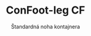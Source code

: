 ---
title: "ConFoot-leg CF"
subtitle: "Štandardná noha kontajnera"
mainImage: "/images/products/confoot-leg-cf-main.jpg"
gallery:
  - "/images/products/confoot-leg-cf-1.jpg"
  - "/images/products/confoot-leg-cf-2.jpg"
  - "/images/products/confoot-leg-cf-3.jpg"
shortDescription: "ConFoot-leg CF je náš štandardný model nohy kontajnera, ktorý skracuje čas potrebný na premiestnenie a vykládku kontajnerov, čím umožňuje nechať kontajnery čakajúce na vykládku, aby vodiči nemuseli čakať."
technicalDescription: "Model CF umožňuje využitie kontajnerov ako dodatočného úložného priestoru, pričom zostávajú pripravené na presun kedykoľvek – stačí zatiahnuť príves pod kontajner a cesta pokračuje."
videoID: "C2KwnEb-npU"
faq:
  - question: "Čo je ConFoot-leg CF?"
    answer: |
      ConFoot-leg CF je náš štandardný model nohy kontajnera, ktorý skracuje čas potrebný na premiestnenie a vykládku kontajnerov, čím umožňuje nechať kontajnery čakajúce na vykládku, aby vodiči nemuseli čakať.
  - question: "Ako funguje ConFoot-leg CF?"
    answer: |
      ConFoot-leg CF sa bezpečne pripevňuje k rohovým kovaniam kontajnera, poskytujúc stabilnú oporu, zatiaľ čo kontajner je umiestnený na nakládku, vykládku alebo skladovanie. Nohy majú rozsah nastavenia od 1 043 mm do 1 448 mm, čo umožňuje všestranné umiestnenie v rôznych prevádzkových prostrediach.
specifications:
  - name: "Hmotnosť"
    value: "24 kg na nohu"
  - name: "Nosnosť"
    value: "34 ton"
  - name: "Rozsah nastavenia"
    value: "1,043 mm až 1,448 mm"
  - name: "Materiál"
    value: "Oceľ vysokej kvality"
price: "3.500 EUR"
priceVAT: "4.235 EUR"
pricingNotes: "Dostupné zľavy pri väčších objemoch. Kontaktujte nás pre viac informácií."
buyLink: "/contact"
howToUse: |
  1. Umiestnite CF nohu na výstlaček rohu kontajnera
  2. Zapojte uzamykací mechanizmus
  3. Prípadne nastavte výšku v rozsahu od 1,043 mm do 1,448 mm
  4. Postup zopakujte pre všetky potrebné rohy
  5. Spustite príves a odjazd, pričom nechajte kontajner na nohách
benefits:
  - title: "Úspora času"
    description: "Skracuje čas potrebný na premiestnenie a vykládku kontajnerov, keďže kontajnery môžu byť ponechané čakajúce na vykládku"
  - title: "Efektivita vodiča"
    description: "Vodičom sa nemusí čakať počas vykládky, čím majú viac času na iné úlohy"
  - title: "Dodatočný úložný priestor"
    description: "Kontajnery môžu slúžiť ako dodatočný úložný priestor, keď nie sú v preprave"
  - title: "Okamžitá mobilita"
    description: "Kontajnery sú vždy pripravené na presun – stačí zatiahnuť príves pod kontajner, aby cesta pokračovala"
  - title: "Univerzálne využitie"
    description: "Vhodné pre všeobecné použitie, skladovanie, tankerové kontajnery a rôzne odvetvia"
  - title: "Optimalizácia nákladov"
    description: "Optimalizuje náklady a čas pomocou zefektívnenia prepravných a skladovacích operácií"
articleContent: |
  ## Čo je ConFoot-leg CF?

  ConFoot-leg CF je štandardný model nohy kontajnera navrhnutý na zefektívnenie prepravných, skladovacích a logistických operácií. Toto univerzálne riešenie skráti čas potrebný na premiestnenie a vykládku kontajnerov tým, že umožňuje nechať kontajnery čakajúce na vykládku, čo znamená, že vodiči nemusia čakať. Model CF premieňa prepravné kontajnery na flexibilné úložné jednotky, ktoré zostávajú vždy pripravené na prepravu, keď je to potrebné.

  ## Kľúčové výhody pre prepravu a logistiku

  ConFoot-leg CF poskytuje významné prevádzkové výhody pre podniky zapojené do prepravy kontajnerov a logistiky. Umožňuje ponechať kontajnery na nohách, kým čakajú na vykládku, čím optimalizujete čas vodičov a využitie vozového parku. Vodiči môžu doručiť kontajnery a okamžite pokračovať na ďalší príkaz, čím sa eliminuje nákladné čakanie počas operácií nakladania a vykladania.

  Okrem toho môžu kontajnery vybavené CF nohami slúžiť ako cenný dodatočný úložný priestor, keď nie sú v preprave. Zostávajú pripravené na presun kedykoľvek – stačí zatiahnuť príves pod kontajner a cesta pokračuje. Táto univerzálnosť robí z modelu CF ideálne riešenie pre podniky, ktoré chcú zvýšiť efektivitu svojej logistiky a skladovacej kapacity.

  ## Ako to funguje

  ConFoot-leg CF sa bezpečne pripája k výstlačkom rohov kontajnera, čím zabezpečuje stabilnú oporu, zatiaľ čo je kontajner umiestnený na nakladanie, vykladanie alebo skladovanie. Nohy majú nastavitelný rozsah od 1,043 mm do 1,448 mm, čo umožňuje univerzálne umiestnenie v rôznych prevádzkových prostrediach. Každá noha váži 24 kg, čo zaisťuje, že ich obsluha je jednoduchá, pričom systém poskytuje značnú nosnosť 34 ton.

  Inštalácia je jednoduchá:
  1. Umiestnite nohy CF na výstlačky rohov kontajnera
  2. Zapojte uzamykací mechanizmus na zabezpečenie nôh
  3. Nastavte výšku podľa potreby pre vaše konkrétne požiadavky
  4. Spustite príves a odjazd, pričom nechajte kontajner bezpečne opretý o nohy

  Keď je čas na presun kontajnera, stačí zatiahnuť príves späť podň, zaistiť kontajner k prívesu, odstrániť nohy a cesta pokračuje.

  ## Aplikácie ConFoot-leg CF

  ### Prepravné spoločnosti
  Prepravné spoločnosti výrazne profitujú z optimalizácie využitia vozového parku, ktorú CF umožňuje. Vodiči môžu doručiť kontajnery na zákaznícke miesta a okamžite pokračovať na ďalšie zadanie, namiesto čakania počas nakladania/vykladania. Táto efektivita môže výrazne zvýšiť produktívnu kapacitu existujúceho vozového parku a znížiť prevádzkové náklady.

  ### Skladové a distribučné operácie
  Pri skladovaní a distribúcii poskytuje CF cennú flexibilitu pri riadení toku kontajnerov. Kontajnery môžu byť umiestnené do dočasných skladovacích zón na nohách, čím sa vytvára dodatočná vyrovnávacia kapacita počas špičkových období. Tento prístup znižuje preťaženie na nakladacích molách a umožňuje efektívnejšie plánovanie operácií nakladania a vykladania.

  ### Výrobné závody
  Výrobné závody môžu využívať kontajnery vybavené CF nohami ako flexibilný dodatočný úložný priestor pre suroviny alebo hotové výrobky. Umiestnením kontajnerov blízko výrobných liniek je prístup k materiálom jednoduchší, čo znižuje náklady na manipuláciu a zvyšuje efektivitu výroby.

  ### Maloobchodné prevádzky
  Maloobchodné podniky môžu využívať CF nohy pre sezónne skladovacie riešenia, pričom sú kontajnery umiestnené na strategických miestach na podporu riadenia zásob počas špičkových období. Tento prístup poskytuje nákladovo efektívnu dodatočnú kapacitu bez potreby trvalého rozšírenia zariadenia.

  ## Technické špecifikácie

  - Nosnosť: 34 ton
  - Hmotnosť: 24 kg na nohu
  - Rozsah nastavenia: 1,043 mm až 1,448 mm
  - Materiál: Oceľ vysokej kvality s odolnou úpravou
  - Kompatibilita: Štandardné výstlačky rohov pre nákladné kontajnery

  ConFoot-leg CF predstavuje praktické riešenie pre zefektívnenie prepravných a skladovacích operácií, ponúkajúc podnikom spôsob, ako optimalizovať náklady a využitie času. Umožňuje ponechať kontajnery čakajúce na vykládku a využívať ich ako dodatočný úložný priestor, čím pomáha podnikom dosiahnuť väčšiu efektivitu a flexibilitu pri manipulácii s kontajnermi.
---